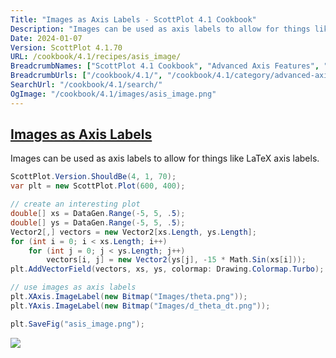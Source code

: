 ```yaml
---
Title: "Images as Axis Labels - ScottPlot 4.1 Cookbook"
Description: "Images can be used as axis labels to allow for things like LaTeX axis labels."
Date: 2024-01-07
Version: ScottPlot 4.1.70
URL: /cookbook/4.1/recipes/asis_image/
BreadcrumbNames: ["ScottPlot 4.1 Cookbook", "Advanced Axis Features", "Images as Axis Labels"]
BreadcrumbUrls: ["/cookbook/4.1/", "/cookbook/4.1/category/advanced-axis-features", "/cookbook/4.1/recipes/asis_image/"]
SearchUrl: "/cookbook/4.1/search/"
OgImage: "/cookbook/4.1/images/asis_image.png"
---
```


<h2><a id='images-as-axis-labels' href='/cookbook/4.1/recipes/asis_image/'>Images as Axis Labels</a></h2>

Images can be used as axis labels to allow for things like LaTeX axis labels.

```cs
ScottPlot.Version.ShouldBe(4, 1, 70);
var plt = new ScottPlot.Plot(600, 400);

// create an interesting plot
double[] xs = DataGen.Range(-5, 5, .5);
double[] ys = DataGen.Range(-5, 5, .5);
Vector2[,] vectors = new Vector2[xs.Length, ys.Length];
for (int i = 0; i < xs.Length; i++)
    for (int j = 0; j < ys.Length; j++)
        vectors[i, j] = new Vector2(ys[j], -15 * Math.Sin(xs[i]));
plt.AddVectorField(vectors, xs, ys, colormap: Drawing.Colormap.Turbo);

// use images as axis labels
plt.XAxis.ImageLabel(new Bitmap("Images/theta.png"));
plt.YAxis.ImageLabel(new Bitmap("Images/d_theta_dt.png"));

plt.SaveFig("asis_image.png");
```

<img src='../../images/asis_image.png' class='d-block mx-auto my-5' />


